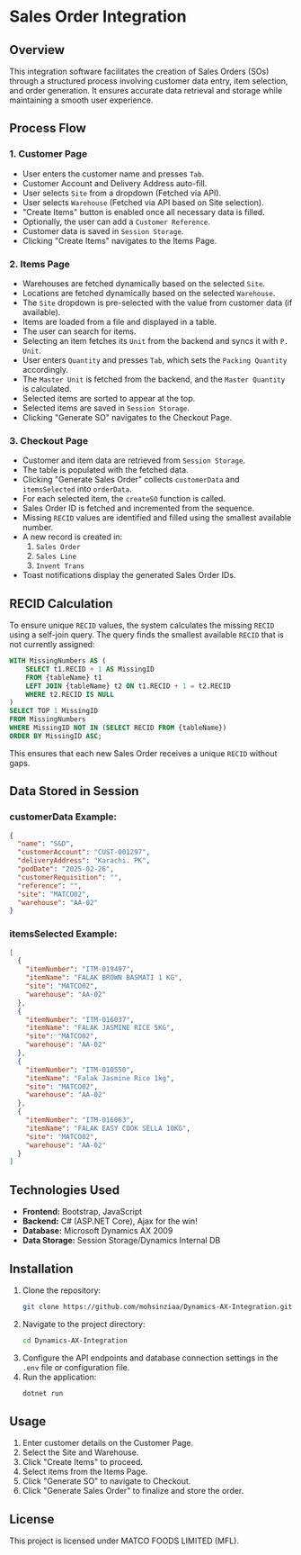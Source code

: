 # Sales Order Integration

## Overview
This integration software facilitates the creation of Sales Orders (SOs) through a structured process involving customer data entry, item selection, and order generation. It ensures accurate data retrieval and storage while maintaining a smooth user experience.

## Process Flow

### 1. Customer Page
- User enters the customer name and presses `Tab`.
- Customer Account and Delivery Address auto-fill.
- User selects `Site` from a dropdown (Fetched via API).
- User selects `Warehouse` (Fetched via API based on Site selection).
- "Create Items" button is enabled once all necessary data is filled.
- Optionally, the user can add a `Customer Reference`.
- Customer data is saved in `Session Storage`.
- Clicking "Create Items" navigates to the Items Page.

### 2. Items Page
- Warehouses are fetched dynamically based on the selected `Site`.
- Locations are fetched dynamically based on the selected `Warehouse`.
- The `Site` dropdown is pre-selected with the value from customer data (if available).
- Items are loaded from a file and displayed in a table.
- The user can search for items.
- Selecting an item fetches its `Unit` from the backend and syncs it with `P. Unit`.
- User enters `Quantity` and presses `Tab`, which sets the `Packing Quantity` accordingly.
- The `Master Unit` is fetched from the backend, and the `Master Quantity` is calculated.
- Selected items are sorted to appear at the top.
- Selected items are saved in `Session Storage`.
- Clicking "Generate SO" navigates to the Checkout Page.

### 3. Checkout Page
- Customer and item data are retrieved from `Session Storage`.
- The table is populated with the fetched data.
- Clicking "Generate Sales Order" collects `customerData` and `itemsSelected` into `orderData`.
- For each selected item, the `createSO` function is called.
- Sales Order ID is fetched and incremented from the sequence.
- Missing `RECID` values are identified and filled using the smallest available number.
- A new record is created in:
  1. `Sales Order`
  2. `Sales Line`
  3. `Invent Trans`
- Toast notifications display the generated Sales Order IDs.

## RECID Calculation
To ensure unique `RECID` values, the system calculates the missing `RECID` using a self-join query. The query finds the smallest available `RECID` that is not currently assigned:
```sql
WITH MissingNumbers AS (
    SELECT t1.RECID + 1 AS MissingID
    FROM {tableName} t1
    LEFT JOIN {tableName} t2 ON t1.RECID + 1 = t2.RECID
    WHERE t2.RECID IS NULL
)
SELECT TOP 1 MissingID 
FROM MissingNumbers
WHERE MissingID NOT IN (SELECT RECID FROM {tableName})
ORDER BY MissingID ASC;
```
This ensures that each new Sales Order receives a unique `RECID` without gaps.

## Data Stored in Session

### customerData Example:
```json
{
  "name": "S&D",
  "customerAccount": "CUST-001297",
  "deliveryAddress": "Karachi. PK",
  "podDate": "2025-02-26",
  "customerRequisition": "",
  "reference": "",
  "site": "MATCO02",
  "warehouse": "AA-02"
}
```

### itemsSelected Example:
```json
[
  {
    "itemNumber": "ITM-019497",
    "itemName": "FALAK BROWN BASMATI 1 KG",
    "site": "MATCO02",
    "warehouse": "AA-02"
  },
  {
    "itemNumber": "ITM-016037",
    "itemName": "FALAK JASMINE RICE 5KG",
    "site": "MATCO02",
    "warehouse": "AA-02"
  },
  {
    "itemNumber": "ITM-010550",
    "itemName": "Falak Jasmine Rice 1kg",
    "site": "MATCO02",
    "warehouse": "AA-02"
  },
  {
    "itemNumber": "ITM-016063",
    "itemName": "FALAK EASY COOK SELLA 10KG",
    "site": "MATCO02",
    "warehouse": "AA-02"
  }
]
```

## Technologies Used
- **Frontend:** Bootstrap, JavaScript
- **Backend:** C# (ASP.NET Core), Ajax for the win!
- **Database:** Microsoft Dynamics AX 2009
- **Data Storage:** Session Storage/Dynamics Internal DB

## Installation
1. Clone the repository:
   ```sh
   git clone https://github.com/mohsinziaa/Dynamics-AX-Integration.git
   ```
2. Navigate to the project directory:
   ```sh
   cd Dynamics-AX-Integration
   ```
3. Configure the API endpoints and database connection settings in the `.env` file or configuration file.
4. Run the application:
   ```sh
   dotnet run
   ```

## Usage
1. Enter customer details on the Customer Page.
2. Select the Site and Warehouse.
3. Click "Create Items" to proceed.
4. Select items from the Items Page.
5. Click "Generate SO" to navigate to Checkout.
6. Click "Generate Sales Order" to finalize and store the order.

## License
This project is licensed under MATCO FOODS LIMITED (MFL).

